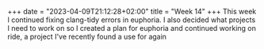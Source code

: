 +++
date = "2023-04-09T21:12:28+02:00"
title = "Week 14"
+++
This week I continued fixing clang-tidy errors in euphoria. I also decided what projects I need to work on so I created a plan for euphoria and continued working on ride, a project I've recently found a use for again
